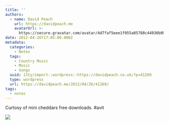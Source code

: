 ```yaml
---
title: ''
authors:
  - name: David Peach
    url: https://davidpeach.me
    avatarUrl: >-
      https://secure.gravatar.com/avatar/4d7faf5eee1f055a85788c44936b8995eaab6dfb004e7854ec747ccb272e91ee?s=96&d=mm&r=g
date: 2012-04-26T17:05:00.000Z
metadata:
  categories:
    - Notes
  tags:
    - Country Music
    - Music
    - Songs
  uuid: 11ty/import::wordpress::https://davidpeach.co.uk/?p=41269
  type: wordpress
  url: https://davidpeach.me/2012/04/26/41269/
tags:
  - notes
---
```

Curtosy of mini cheddars free downloads. #avit

[![](/assets/ArbR5vwCIAIkDoO-0vJjbAZVTjiP.jpg)](/assets/ArbR5vwCIAIkDoO-0vJjbAZVTjiP.jpg)